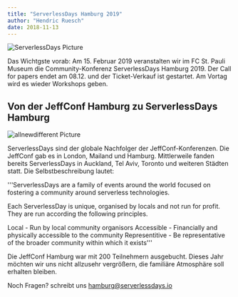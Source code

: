```yaml
---
title: "ServerlessDays Hamburg 2019"
author: "Hendric Ruesch"
date: 2018-11-13
---
```



![ServerlessDays Picture](/img/ServerlessDaysHamburg-header-color.png)

Das Wichtgste vorab: Am 15. Februar 2019 veranstalten wir im FC St. Pauli Museum die Community-Konferenz ServerlessDays Hamburg 2019. Der Call for papers endet am 08.12. und der Ticket-Verkauf ist gestartet. Am Vortag wird es wieder Workshops geben. 


## Von der JeffConf Hamburg zu ServerlessDays Hamburg 

![allnewdifferent Picture](/img/ALL-NEW_ALL-DIFFERENT.png)


ServerlessDays sind der globale Nachfolger der JeffConf-Konferenzen. Die JeffConf gab es in London, Mailand und Hamburg.
Mittlerweile fanden bereits ServerlessDays in Auckland, Tel Aviv, Toronto und weiteren Städten statt. 
Die Selbstbeschreibung lautet:

'''ServerlessDays are a family of events around the world focused on fostering a community around serverless technologies.

Each ServerlessDay is unique, organised by locals and not run for profit. They are run according the following principles.

Local - Run by local community organisors
Accessible - Financially and physically accessible to the community
Representitive - Be representative of the broader community within which it exists'''

Die JeffConf Hamburg war mit 200 Teilnehmern ausgebucht. Dieses Jahr möchten wir uns nicht allzusehr vergrößern, die familiäre Atmosphäre soll erhalten bleiben. 

Noch Fragen? schreibt uns hamburg@serverlessdays.io
